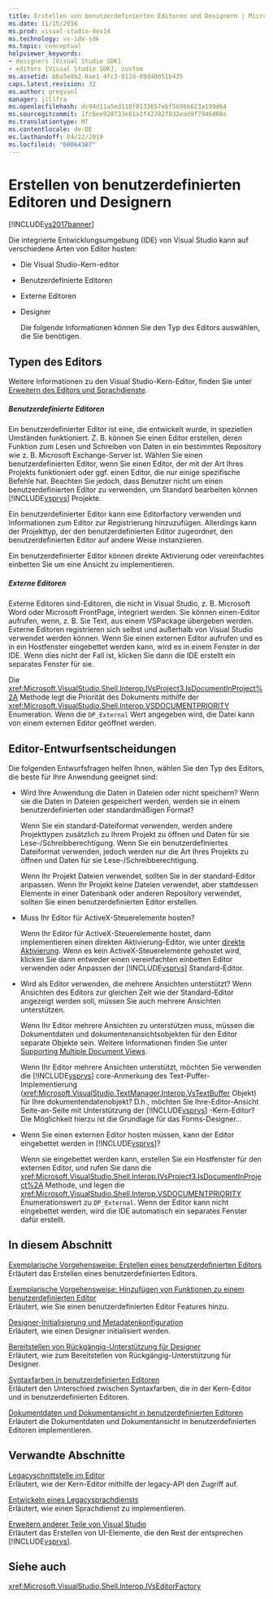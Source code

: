 ```yaml
---
title: Erstellen von benutzerdefinierten Editoren und Designern | Microsoft-Dokumentation
ms.date: 11/15/2016
ms.prod: visual-studio-dev14
ms.technology: vs-ide-sdk
ms.topic: conceptual
helpviewer_keywords:
- designers [Visual Studio SDK]
- editors [Visual Studio SDK], custom
ms.assetid: b6a5e8b2-0ae1-4fc3-812d-09d40051b435
caps.latest.revision: 32
ms.author: gregvanl
manager: jillfra
ms.openlocfilehash: dc94d11a5ed118f0133657ebf5b966623a199d64
ms.sourcegitcommit: 1fc6ee928733e61a1f42782f832ead9f7946d00c
ms.translationtype: MT
ms.contentlocale: de-DE
ms.lasthandoff: 04/22/2019
ms.locfileid: "60064387"
---
```

# <a name="creating-custom-editors-and-designers"></a>Erstellen von benutzerdefinierten Editoren und Designern
[!INCLUDE[vs2017banner](../includes/vs2017banner.md)]

Die integrierte Entwicklungsumgebung (IDE) von Visual Studio kann auf verschiedene Arten von Editor hosten:  
  
- Die Visual Studio-Kern-editor  
  
- Benutzerdefinierte Editoren  
  
- Externe Editoren  
  
- Designer  
  
  Die folgende Informationen können Sie den Typ des Editors auswählen, die Sie benötigen.  
  
## <a name="types-of-editor"></a>Typen des Editors  
 Weitere Informationen zu den Visual Studio-Kern-Editor, finden Sie unter [Erweitern des Editors und Sprachdienste](../extensibility/extending-the-editor-and-language-services.md).  
  
##### <a name="custom-editors"></a>Benutzerdefinierte Editoren  
 Ein benutzerdefinierter Editor ist eine, die entwickelt wurde, in speziellen Umständen funktioniert. Z. B. können Sie einen Editor erstellen, deren Funktion zum Lesen und Schreiben von Daten in ein bestimmtes Repository wie z. B. Microsoft Exchange-Server ist. Wählen Sie einen benutzerdefinierten Editor, wenn Sie einen Editor, der mit der Art Ihres Projekts funktioniert oder ggf. einen Editor, die nur einige spezifische Befehle hat. Beachten Sie jedoch, dass Benutzer nicht um einen benutzerdefinierten Editor zu verwenden, um Standard bearbeiten können [!INCLUDE[vsprvs](../includes/vsprvs-md.md)] Projekte.  
  
 Ein benutzerdefinierter Editor kann eine Editorfactory verwenden und Informationen zum Editor zur Registrierung hinzuzufügen. Allerdings kann der Projekttyp, der den benutzerdefinierten Editor zugeordnet, den benutzerdefinierten Editor auf andere Weise instanziieren.  
  
 Ein benutzerdefinierter Editor können direkte Aktivierung oder vereinfachtes einbetten Sie um eine Ansicht zu implementieren.  
  
##### <a name="external-editors"></a>Externe Editoren  
 Externe Editoren sind-Editoren, die nicht in Visual Studio, z. B. Microsoft Word oder Microsoft FrontPage, integriert werden. Sie können einen-Editor aufrufen, wenn, z. B. Sie Text, aus einem VSPackage übergeben werden. Externe Editoren registrieren sich selbst und außerhalb von Visual Studio verwendet werden können. Wenn Sie einen externen Editor aufrufen und es in ein Hostfenster eingebettet werden kann, wird es in einem Fenster in der IDE. Wenn dies nicht der Fall ist, klicken Sie dann die IDE erstellt ein separates Fenster für sie.  
  
 Die <xref:Microsoft.VisualStudio.Shell.Interop.IVsProject3.IsDocumentInProject%2A> Methode legt die Priorität des Dokuments mithilfe der <xref:Microsoft.VisualStudio.Shell.Interop.VSDOCUMENTPRIORITY> Enumeration. Wenn die `DP_External` Wert angegeben wird, die Datei kann von einem externen Editor geöffnet werden.  
  
## <a name="editor-design-decisions"></a>Editor-Entwurfsentscheidungen  
 Die folgenden Entwurfsfragen helfen Ihnen, wählen Sie den Typ des Editors, die beste für Ihre Anwendung geeignet sind:  
  
- Wird Ihre Anwendung die Daten in Dateien oder nicht speichern? Wenn sie die Daten in Dateien gespeichert werden, werden sie in einem benutzerdefinierten oder standardmäßigen Format?  
  
     Wenn Sie ein standard-Dateiformat verwenden, werden andere Projekttypen zusätzlich zu Ihrem Projekt zu öffnen und Daten für sie Lese-/Schreibberechtigung. Wenn Sie ein benutzerdefiniertes Dateiformat verwenden, jedoch werden nur die Art Ihres Projekts zu öffnen und Daten für sie Lese-/Schreibberechtigung.  
  
     Wenn Ihr Projekt Dateien verwendet, sollten Sie in der standard-Editor anpassen. Wenn Ihr Projekt keine Dateien verwendet, aber stattdessen Elemente in einer Datenbank oder anderen Repository verwendet, sollten Sie einen benutzerdefinierten Editor erstellen.  
  
- Muss Ihr Editor für ActiveX-Steuerelemente hosten?  
  
     Wenn Ihr Editor für ActiveX-Steuerelemente hostet, dann implementieren einen direkten Aktivierung-Editor, wie unter [direkte Aktivierung](../misc/in-place-activation.md). Wenn es kein ActiveX-Steuerelemente gehostet wird, klicken Sie dann entweder einen vereinfachten einbetten Editor verwenden oder Anpassen der [!INCLUDE[vsprvs](../includes/vsprvs-md.md)] Standard-Editor.  
  
- Wird als Editor verwenden, die mehrere Ansichten unterstützt? Wenn Ansichten des Editors zur gleichen Zeit wie der Standard-Editor angezeigt werden soll, müssen Sie auch mehrere Ansichten unterstützen.  
  
     Wenn Ihr Editor mehrere Ansichten zu unterstützen muss, müssen die Dokumentdaten und dokumentenansichtsobjekten für den Editor separate Objekte sein. Weitere Informationen finden Sie unter [Supporting Multiple Document Views](../extensibility/supporting-multiple-document-views.md).  
  
     Wenn Ihr Editor mehrere Ansichten unterstützt, möchten Sie verwenden die [!INCLUDE[vsprvs](../includes/vsprvs-md.md)] core-Anmerkung des Text-Puffer-Implementierung (<xref:Microsoft.VisualStudio.TextManager.Interop.VsTextBuffer> Objekt) für Ihre dokumentendatenobjekt? D.h., möchten Sie Ihre-Editor-Ansicht Seite-an-Seite mit Unterstützung der [!INCLUDE[vsprvs](../includes/vsprvs-md.md)] -Kern-Editor? Die Möglichkeit hierzu ist die Grundlage für das Forms-Designer...  
  
- Wenn Sie einen externen Editor hosten müssen, kann der Editor eingebettet werden in [!INCLUDE[vsprvs](../includes/vsprvs-md.md)]?  
  
     Wenn sie eingebettet werden kann, erstellen Sie ein Hostfenster für den externen Editor, und rufen Sie dann die <xref:Microsoft.VisualStudio.Shell.Interop.IVsProject3.IsDocumentInProject%2A> Methode, und legen die <xref:Microsoft.VisualStudio.Shell.Interop.VSDOCUMENTPRIORITY> Enumerationswert zu `DP_External`. Wenn der Editor kann nicht eingebettet werden, wird die IDE automatisch ein separates Fenster dafür erstellt.  
  
## <a name="in-this-section"></a>In diesem Abschnitt  
 [Exemplarische Vorgehensweise: Erstellen eines benutzerdefinierten Editors](../extensibility/walkthrough-creating-a-custom-editor.md)  
 Erläutert das Erstellen eines benutzerdefinierten Editors.  
  
 [Exemplarische Vorgehensweise: Hinzufügen von Funktionen zu einem benutzerdefinierten Editor](../extensibility/walkthrough-adding-features-to-a-custom-editor.md)  
 Erläutert, wie Sie einen benutzerdefinierten Editor Features hinzu.  
  
 [Designer-Initialisierung und Metadatenkonfiguration](../extensibility/designer-initialization-and-metadata-configuration.md)  
 Erläutert, wie einen Designer initialisiert werden.  
  
 [Bereitstellen von Rückgängig-Unterstützung für Designer](../extensibility/supplying-undo-support-to-designers.md)  
 Erläutert, wie zum Bereitstellen von Rückgängig-Unterstützung für Designer.  
  
 [Syntaxfarben in benutzerdefinierten Editoren](../extensibility/syntax-coloring-in-custom-editors.md)  
 Erläutert den Unterschied zwischen Syntaxfarben, die in der Kern-Editor und in benutzerdefinierten Editoren.  
  
 [Dokumentdaten und Dokumentansicht in benutzerdefinierten Editoren](../extensibility/document-data-and-document-view-in-custom-editors.md)  
 Erläutert die Dokumentdaten und Dokumentansicht in benutzerdefinierten Editoren implementieren.  
  
## <a name="related-sections"></a>Verwandte Abschnitte  
 [Legacyschnittstelle im Editor](../extensibility/legacy-interfaces-in-the-editor.md)  
 Erläutert, wie der Kern-Editor mithilfe der legacy-API den Zugriff auf.  
  
 [Entwickeln eines Legacysprachdiensts](../extensibility/internals/developing-a-legacy-language-service.md)  
 Erläutert, wie einen Sprachdienst zu implementieren.  
  
 [Erweitern anderer Teile von Visual Studio](../extensibility/extending-other-parts-of-visual-studio.md)  
 Erläutert das Erstellen von UI-Elemente, die den Rest der entsprechen [!INCLUDE[vsprvs](../includes/vsprvs-md.md)].  
  
## <a name="see-also"></a>Siehe auch  
 <xref:Microsoft.VisualStudio.Shell.Interop.IVsEditorFactory>
